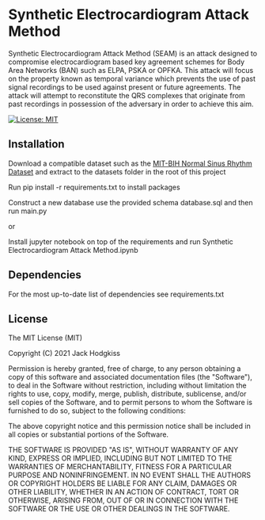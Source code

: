 # Synthetic Electrocardiogram Attack Method

Synthetic Electrocardiogram Attack Method (SEAM) is an attack designed to compromise electrocardiogram based key agreement schemes for Body Area Networks (BAN) such as ELPA, PSKA or OPFKA. This attack will focus on the property known as temporal variance which prevents the use of past signal recordings to be used against present or future agreements. The attack will attempt to reconstitute the QRS complexes that originate from past recordings in possession of the adversary in order to achieve this aim.

[![License: MIT](https://img.shields.io/badge/License-MIT-yellow.svg)](https://opensource.org/licenses/MIT)

## Installation

Download a compatible dataset such as the [MIT-BIH Normal Sinus Rhythm Dataset](https://physionet.org/content/nsrdb/1.0.0/) and extract to the datasets folder in the root of this project

Run pip install -r requirements.txt to install packages

Construct a new database use the provided schema database.sql and then run main.py

or 

Install jupyter notebook on top of the requirements and run Synthetic Electrocardiogram Attack Method.ipynb

## Dependencies

For the most up-to-date list of dependencies see requirements.txt 

## License

The MIT License (MIT)

Copyright (C) 2021 Jack Hodgkiss

Permission is hereby granted, free of charge, to any person obtaining a copy of this software and associated documentation files (the "Software"), to deal in the Software without restriction, including without limitation the rights to use, copy, modify, merge, publish, distribute, sublicense, and/or sell copies of the Software, and to permit persons to whom the Software is furnished to do so, subject to the following conditions:

The above copyright notice and this permission notice shall be included in all copies or substantial portions of the Software.

THE SOFTWARE IS PROVIDED "AS IS", WITHOUT WARRANTY OF ANY KIND, EXPRESS OR IMPLIED, INCLUDING BUT NOT LIMITED TO THE WARRANTIES OF MERCHANTABILITY, FITNESS FOR A PARTICULAR PURPOSE AND NONINFRINGEMENT. IN NO EVENT SHALL THE AUTHORS OR COPYRIGHT HOLDERS BE LIABLE FOR ANY CLAIM, DAMAGES OR OTHER LIABILITY, WHETHER IN AN ACTION OF CONTRACT, TORT OR OTHERWISE, ARISING FROM, OUT OF OR IN CONNECTION WITH THE SOFTWARE OR THE USE OR OTHER DEALINGS IN THE SOFTWARE.